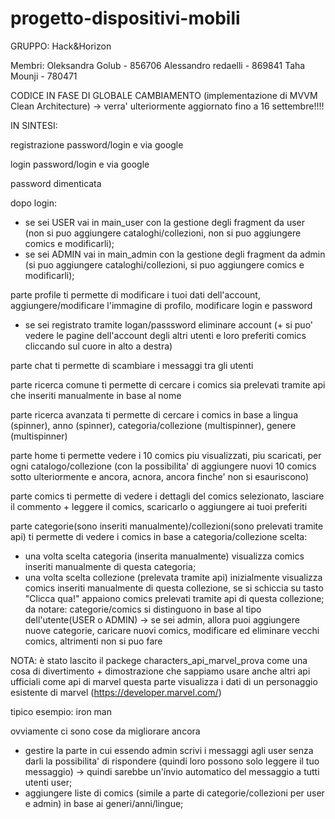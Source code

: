 # progetto-dispositivi-mobili
GRUPPO: Hack&Horizon

Membri: 
Oleksandra Golub - 856706
Alessandro redaelli - 869841
Taha Mounji - 780471

CODICE IN FASE DI GLOBALE CAMBIAMENTO (implementazione di MVVM Clean Architecture) -> verra' ulteriormente aggiornato fino a 16 settembre!!!!

IN SINTESI:

registrazione password/login e via google 

login password/login e via google

password dimenticata

dopo login:
- se sei USER vai in main_user con la gestione degli fragment da user (non si puo aggiungere cataloghi/collezioni, non si puo aggiungere comics e modificarli); 
- se sei ADMIN vai in main_admin con la gestione degli fragment da admin (si puo aggiungere cataloghi/collezioni, si puo aggiungere comics e modificarli); 

parte profile ti permette di modificare i tuoi dati dell'account, aggiungere/modificare l'immagine di profilo, modificare login e password 
+ se sei registrato tramite logan/passsword eliminare account 
(+ si puo' vedere le pagine dell'account degli altri utenti e loro preferiti comics cliccando sul cuore in alto a destra)

parte chat ti permette di scambiare i messaggi tra gli utenti 

parte ricerca comune ti permette di cercare i comics sia prelevati tramite api che inseriti manualmente in base al nome 

parte ricerca avanzata ti permette di cercare i comics in base a lingua (spinner), anno (spinner), categoria/collezione (multispinner), genere (multispinner)

parte home ti permette vedere i 10 comics piu visualizzati, piu scaricati, per ogni catalogo/collezione (con la possibilita' di aggiungere nuovi 10 comics sotto ulteriormente e ancora, acnora, ancora finche' non si esauriscono)

parte comics ti permette di vedere i dettagli del comics selezionato, lasciare il commento + leggere il comics, scaricarlo o aggiungere ai tuoi preferiti 

parte categorie(sono inseriti manualmente)/collezioni(sono prelevati tramite api) ti permette di vedere i comics in base a categoria/collezione scelta:
- una volta scelta categoria (inserita manualmente) visualizza comics inseriti manualmente di questa categoria;
- una volta scelta collezione (prelevata tramite api) inizialmente visualizza comics inseriti manualmente di questa collezione, se si schiccia su tasto "Clicca qua!" appaiono comics prelevati tramite api di questa collezione; 
da notare: categorie/comics si distinguono in base al tipo dell'utente(USER o ADMIN) -> se sei admin, allora puoi aggiungere nuove categorie, caricare nuovi comics, modificare ed eliminare vecchi comics, altrimenti non si puo fare

NOTA:
è stato lascito il packege characters_api_marvel_prova come una cosa di divertimento + dimostrazione che sappiamo usare anche altri api ufficiali come api di marvel
questa parte visualizza i dati di un personaggio esistente di marvel (https://developer.marvel.com/)

tipico esempio: iron man

ovviamente ci sono cose da migliorare ancora 
- gestire la parte in cui essendo admin scrivi i messaggi agli user senza darli la possibilita' di rispondere (quindi loro possono solo leggere il tuo messaggio) -> quindi sarebbe un'ínvio automatico del messaggio a tutti utenti user;
- aggiungere liste di comics (simile a parte di categorie/collezioni per user e admin) in base ai generi/anni/lingue;
